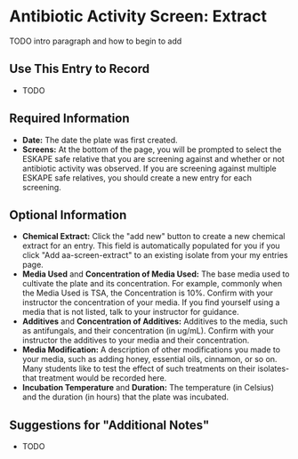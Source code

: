 # Antibiotic Activity Screen: Extract

TODO intro paragraph and how to begin to add

## Use This Entry to Record

- TODO

## Required Information

- **Date:** The date the plate was first created.
- **Screens:** At the bottom of the page, you will be prompted to select the ESKAPE safe relative that you are screening against and whether or not antibiotic activity was observed. If you are screening against multiple ESKAPE safe relatives, you should create a new entry for each screening. 

## Optional Information

- **Chemical Extract:** Click the "add new" button to create a new chemical extract for an entry. This field is automatically populated for you if you click "Add aa-screen-extract" to an existing isolate from your my entries page. 
- **Media Used** and **Concentration of Media Used:** The base media used to cultivate the plate and its concentration. For example, commonly when the Media Used is TSA, the Concentration is 10%. Confirm with your instructor the concentration of your media. If you find yourself using a media that is not listed, talk to your instructor for guidance.
- **Additives** and **Concentration of Additives:** Additives to the media, such as antifungals, and their concentration (in ug/mL). Confirm with your instructor the additives to your media and their concentration.
- **Media Modification:** A description of other modifications you made to your media, such as adding honey, essential oils, cinnamon, or so on. Many students like to test the effect of such treatments on their isolates- that treatment would be recorded here.
- **Incubation Temperature** and **Duration:** The temperature (in Celsius) and the duration (in hours) that the plate was incubated. 



## Suggestions for "Additional Notes"

- TODO
